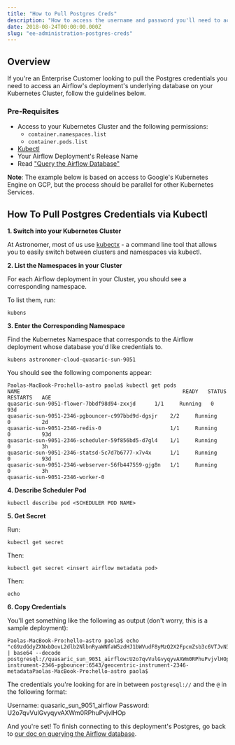 ```yaml
---
title: "How to Pull Postgres Creds"
description: "How to access the username and password you'll need to access a deployment's underlying Postgres Database"
date: 2018-08-24T00:00:00.000Z
slug: "ee-administration-postgres-creds"
---
```


## Overview

If you're an Enterprise Customer looking to pull the Postgres credentials you need to access an Airflow's deployment's underlying database on your Kubernetes Cluster, follow the guidelines below.

### Pre-Requisites

- Access to your Kubernetes Cluster and the following permissions:
    - `container.namespaces.list`
    - `container.pods.list`
- [Kubectl](https://kubernetes.io/docs/tasks/tools/install-kubectl/)
- Your Airflow Deployment's Release Name
- Read ["Query the Airflow Database"](https://astronomer.io/docs/query-airflow-database/)

**Note**: The example below is based on access to Google's Kubernetes Engine on GCP, but the process should be parallel for other Kubernetes Services.

## How To Pull Postgres Credentials via Kubectl

**1. Switch into your Kubernetes Cluster**

At Astronomer, most of us use [kubectx](https://github.com/ahmetb/kubectx) - a command line tool that allows you to easily switch between clusters and namespaces via kubectl.

**2. List the Namespaces in your Cluster**

For each Airflow deployment in your Cluster, you should see a corresponding namespace.

To list them, run:

```
kubens
```

**3. Enter the Corresponding Namespace**

Find the Kubernetes Namespace that corresponds to the Airflow deployment whose database you'd like credentials to.

```
kubens astronomer-cloud-quasaric-sun-9051
```

You should see the following components appear:

```
Paolas-MacBook-Pro:hello-astro paola$ kubectl get pods
NAME                                                    READY   STATUS    RESTARTS   AGE
quasaric-sun-9051-flower-7bbdf98d94-zxxjd      1/1     Running   0          93d
quasaric-sun-9051-2346-pgbouncer-c997bbd9d-dgsjr    2/2     Running   0          2d
quasaric-sun-9051-2346-redis-0                      1/1     Running   0          93d
quasaric-sun-9051-2346-scheduler-59f856bd5-d7gl4    1/1     Running   0          3h
quasaric-sun-9051-2346-statsd-5c7d7b6777-x7v4x      1/1     Running   0          93d
quasaric-sun-9051-2346-webserver-56fb447559-gjg8n   1/1     Running   0          3h
quasaric-sun-9051-2346-worker-0
```

**4. Describe Scheduler Pod**

```
kubectl describe pod <SCHEDULER POD NAME>
```

**5. Get Secret**

Run:

```
kubectl get secret
```

Then:

```
kubectl get secret <insert airflow metadata pod>
```

Then:

```
echo
```

**6. Copy Credentials**

You'll get something like the following as output (don't worry, this is a sample deployment):

```
Paolas-MacBook-Pro:hello-astro paola$ echo "cG9zdGdyZXNxbDovL2dlb2NlbnRyaWNfaW5zdHJ1bWVudF8yMzQ2X2FpcmZsb3c6VTJvN3F2VnVsWnZ5cXl2V1hXbTBSSGh1UHlqdk1IT3BAZ2VvY2VudHJpYy1pbnN0cnVtZW50LTIzNDYtcGdib3VuY2VyOjY1NDMvZ2VvY2VudHJpYy1pbnN0cnVtZW50LTIzNDYtbWV0YWRhdGE=" | base64 --decode
postgresql://quasaric_sun_9051_airflow:U2o7qvVulGvyqyvAXWm0RPhuPvjvlHOp@geocentric-instrument-2346-pgbouncer:6543/geocentric-instrument-2346-metadataPaolas-MacBook-Pro:hello-astro paola$ 
```

The credentials you're looking for are in between `postgresql://` and the `@` in the following format:

Username: quasaric_sun_9051_airflow
Password: U2o7qvVulGvyqyvAXWm0RPhuPvjvlHOp

And you're set! To finish connecting to this deployment's Postgres, go back to [our doc on querying the Airflow database](https://astronomer.io/docs/query-airflow-database/).






















